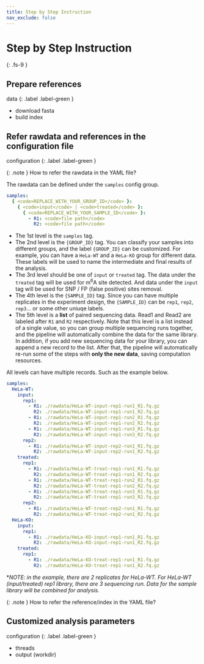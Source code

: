 ```yaml
---
title: Step by Step Instruction
nav_exclude: false
---
```


<!-- prettier-ignore-start -->
# Step by Step Instruction
{: .fs-9 }
<!-- prettier-ignore-end -->

## Prepare references

data
{: .label .label-green }

- download fasta
- build index

## Refer rawdata and references in the configuration file

configuration
{: .label .label-green }

{: .note }
How to refer the rawdata in the YAML file?

The rawdata can be defined under the `samples` config group.

```yaml
samples:
  { <code>REPLACE_WITH_YOUR_GROUP_ID</code> }:
    { <code>input</code> | <code>treated</code> }:
      { <code>REPLACE_WITH_YOUR_SAMPLE_ID</code> }:
        - R1: <code>file path</code>
          R2: <code>file path</code>
```

- The 1st level is the `samples` tag.
- The 2nd level is the `{GROUP_ID}` tag.
  You can classify your samples into different groups, and the label `{GROUP_ID}` can be customized. For example, you can have a `HeLa-WT` and a `HeLa-KO` group for different data. These labels will be used to name the intermediate and final results of the analysis.
- The 3rd level should be one of `input` or `treated` tag.
  The data under the `treated` tag will be used for m<sup>6</sup>A site detected. And data under the `input` tag will be used for SNP / FP (false positive) sites removal.
- The 4th level is the `{SAMPLE_ID}` tag.
  Since you can have multiple replicates in the experiment design, the `{SAMPLE_ID}` can be `rep1`, `rep2`, `rep3`... or some other uniuqe labels.
- The 5th level is a **list** of paired sequencing data.
  Read1 and Read2 are labeled after `R1` and `R2` respectively.
  Note that this level is a list instead of a single value, so you can group multiple sequencing runs together, and the pipeline will automatically combine the data for the same library.
  In addition, if you add new sequencing data for your library, you can append a new record to the list. After that, the pipeline will automatically re-run some of the steps with **only the new data**, saving computation resources.

All levels can have multiple records. Such as the example below.

```yaml
samples:
  HeLa-WT:
    input:
      rep1:
        - R1: ./rawdata/HeLa-WT-input-rep1-run1_R1.fq.gz
          R2: ./rawdata/HeLa-WT-input-rep1-run1_R2.fq.gz
        - R1: ./rawdata/HeLa-WT-input-rep1-run2_R1.fq.gz
          R2: ./rawdata/HeLa-WT-input-rep1-run2_R2.fq.gz
        - R1: ./rawdata/HeLa-WT-input-rep1-run3_R1.fq.gz
          R2: ./rawdata/HeLa-WT-input-rep1-run3_R2.fq.gz
      rep2:
        - R1: ./rawdata/HeLa-WT-input-rep2-run1_R1.fq.gz
          R2: ./rawdata/HeLa-WT-input-rep2-run1_R2.fq.gz
    treated:
      rep1:
        - R1: ./rawdata/HeLa-WT-treat-rep1-run1_R1.fq.gz
          R2: ./rawdata/HeLa-WT-treat-rep1-run1_R2.fq.gz
        - R1: ./rawdata/HeLa-WT-treat-rep1-run2_R1.fq.gz
          R2: ./rawdata/HeLa-WT-treat-rep1-run2_R2.fq.gz
        - R1: ./rawdata/HeLa-WT-treat-rep1-run3_R1.fq.gz
          R2: ./rawdata/HeLa-WT-treat-rep1-run3_R2.fq.gz
      rep2:
        - R1: ./rawdata/HeLa-WT-treat-rep2-run1_R1.fq.gz
          R2: ./rawdata/HeLa-WT-treat-rep2-run1_R2.fq.gz
  HeLa-KO:
    input:
      rep1:
        - R1: ./rawdata/HeLa-KO-input-rep1-run1_R1.fq.gz
          R2: ./rawdata/HeLa-KO-input-rep1-run1_R2.fq.gz
    treated:
      rep1:
        - R1: ./rawdata/HeLa-KO-treat-rep1-run1_R1.fq.gz
          R2: ./rawdata/HeLa-KO-treat-rep1-run1_R2.fq.gz
```

\*_NOTE: in the example, there are 2 replicates for HeLa-WT. For HeLa-WT (input/treated) rep1 library, there are 3 sequencing run. Data for the sample library will be combined for analysis._

{: .note }
How to refer the reference/index in the YAML file?

## Customized analysis parameters

configuration
{: .label .label-green }

- threads
- output (workdir)
